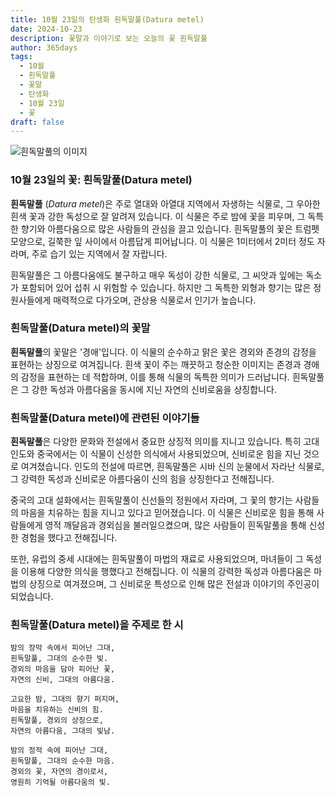 ```yaml
---
title: 10월 23일의 탄생화 흰독말풀(Datura metel)
date: 2024-10-23
description: 꽃말과 이야기로 보는 오늘의 꽃 흰독말풀
author: 365days
tags:
  - 10월
  - 흰독말풀
  - 꽃말
  - 탄생화
  - 10월 23일
  - 꽃
draft: false
---
```


![흰독말풀의 이미지](https://cdn.pixabay.com/photo/2021/09/03/00/54/white-datura-6594773_640.jpg#center)


### 10월 23일의 꽃: 흰독말풀(Datura metel)

**흰독말풀** (*Datura metel*)은 주로 열대와 아열대 지역에서 자생하는 식물로, 그 우아한 흰색 꽃과 강한 독성으로 잘 알려져 있습니다. 이 식물은 주로 밤에 꽃을 피우며, 그 독특한 향기와 아름다움으로 많은 사람들의 관심을 끌고 있습니다. 흰독말풀의 꽃은 트럼펫 모양으로, 길쭉한 잎 사이에서 아름답게 피어납니다. 이 식물은 1미터에서 2미터 정도 자라며, 주로 습기 있는 지역에서 잘 자랍니다.

흰독말풀은 그 아름다움에도 불구하고 매우 독성이 강한 식물로, 그 씨앗과 잎에는 독소가 포함되어 있어 섭취 시 위험할 수 있습니다. 하지만 그 독특한 외형과 향기는 많은 정원사들에게 매력적으로 다가오며, 관상용 식물로서 인기가 높습니다.

### 흰독말풀(Datura metel)의 꽃말

**흰독말풀**의 꽃말은 '경애'입니다. 이 식물의 순수하고 맑은 꽃은 경외와 존경의 감정을 표현하는 상징으로 여겨집니다. 흰색 꽃이 주는 깨끗하고 청순한 이미지는 존경과 경애의 감정을 표현하는 데 적합하며, 이를 통해 식물의 독특한 의미가 드러납니다. 흰독말풀은 그 강한 독성과 아름다움을 동시에 지닌 자연의 신비로움을 상징합니다.

### 흰독말풀(Datura metel)에 관련된 이야기들

**흰독말풀**은 다양한 문화와 전설에서 중요한 상징적 의미를 지니고 있습니다. 특히 고대 인도와 중국에서는 이 식물이 신성한 의식에서 사용되었으며, 신비로운 힘을 지닌 것으로 여겨졌습니다. 인도의 전설에 따르면, 흰독말풀은 시바 신의 눈물에서 자라난 식물로, 그 강력한 독성과 신비로운 아름다움이 신의 힘을 상징한다고 전해집니다.

중국의 고대 설화에서는 흰독말풀이 신선들의 정원에서 자라며, 그 꽃의 향기는 사람들의 마음을 치유하는 힘을 지니고 있다고 믿어졌습니다. 이 식물은 신비로운 힘을 통해 사람들에게 영적 깨달음과 경외심을 불러일으켰으며, 많은 사람들이 흰독말풀을 통해 신성한 경험을 했다고 전해집니다.

또한, 유럽의 중세 시대에는 흰독말풀이 마법의 재료로 사용되었으며, 마녀들이 그 독성을 이용해 다양한 의식을 행했다고 전해집니다. 이 식물의 강력한 독성과 아름다움은 마법의 상징으로 여겨졌으며, 그 신비로운 특성으로 인해 많은 전설과 이야기의 주인공이 되었습니다.

### 흰독말풀(Datura metel)을 주제로 한 시


	밤의 장막 속에서 피어난 그대,
	흰독말풀, 그대의 순수한 빛.
	경외의 마음을 담아 피어난 꽃,
	자연의 신비, 그대의 아름다움.
	
	고요한 밤, 그대의 향기 퍼지며,
	마음을 치유하는 신비의 힘.
	흰독말풀, 경외의 상징으로,
	자연의 아름다움, 그대의 빛남.
	
	밤의 정적 속에 피어난 그대,
	흰독말풀, 그대의 순수한 마음.
	경외의 꽃, 자연의 경이로서,
	영원히 기억될 아름다움의 빛.